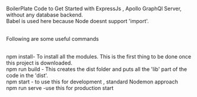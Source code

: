 BoilerPlate Code to Get Started with ExpressJs , Apollo GraphQl Server, without any database backend.</br>
Babel is used here because Node doesnt support 'import'. </br></br>

Following are some useful commands</br></br>

npm install- To install all the modules. This is the first thing to be done once this project is downloaded.</br>
npm run build - This creates the dist folder and puts all the 'lib' part of the code in the 'dist'. </br>
npm start  - to use this for development , standard Nodemon approach</br>
npm run serve -use this for production start</br>
